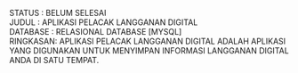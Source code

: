 STATUS : BELUM SELESAI<br>
JUDUL : APLIKASI PELACAK LANGGANAN DIGITAL<br>
DATABASE : RELASIONAL DATABASE [MYSQL]<br>
RINGKASAN: APLIKASI PELACAK LANGGANAN DIGITAL ADALAH APLIKASI YANG DIGUNAKAN UNTUK MENYIMPAN INFORMASI LANGGANAN DIGITAL ANDA DI SATU TEMPAT.
